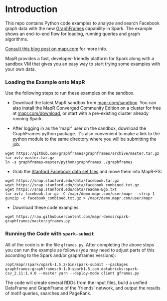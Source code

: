 # Introduction
This repo contains Python code examples to analyze and search Facebook graph data with the new [GraphFrames](http://graphframes.github.io/) capability in Spark.  The example shows an end-to-end flow for loading, running queries and graph algorithms.

[Consult this blog post on mapr.com](https://www.mapr.com/blog/using-spark-graphframes-analyze-facebook-connections) for more info.

MapR provides a fast, developer-friendly platform for Spark along with a sandbox VM that gives you an easy way to start trying some examples with your own data.

### Loading the Example onto MapR

Use the following steps to run these examples on the sandbox. 

* Download the latest MapR sandbox from [mapr.com/sandbox](http://mapr.com/sandbox). You can also install the MapR Converged Community Edition on a cluster for free at [mapr.com/download](http://mapr.com/download), or start with a pre-existing cluster already running Spark.  

* After logging in as the 'mapr' user on the sandbox, download the GraphFrames python package. It's also convenient to make a link to the python module to the same directory where you will be submitting the job:
```
wget https://github.com/graphframes/graphframes/archive/master.tar.gz
tar xvfz master.tar.gz
ln -s graphframes-master/python/graphframes ./graphframes
```
* Grab the [Stanford Facebook data set files](https://snap.stanford.edu/data/egonets-Facebook.html) and move them into MapR-FS:
```
wget https://snap.stanford.edu/data/facebook.tar.gz
wget https://snap.stanford.edu/data/facebook_combined.txt.gz
wget https://snap.stanford.edu/data/readme-Ego.txt
tar xvfz facebook.tar.gz -C /mapr/demo.mapr.com/user/mapr --strip 1
gunzip -c facebook_combined.txt.gz > /mapr/demo.mapr.com/user/mapr
```
* Download these code examples:
```
wget https://raw.githubusercontent.com/mapr-demos/spark-graphframes/master/gframes.py
```

### Running the Code with ```spark-submit```
All of the code is in the file ```gframes.py```.  After completing the above steps you can run the example as follows (you may need to adjust parts of this according to the Spark and/or graphframes versions):

```
/opt/mapr/spark/spark-1.5.2/bin/spark-submit --packages graphframes:graphframes:0.1.0-spark1.5,com.databricks:spark-csv_2.11:1.4.0 --master yarn --deploy-mode client gframes.py
```
The code will create several RDDs from the input files, build a unified DataFrame and GraphFrame of the 'friends' network, and output the results of motif queries, searches and PageRank.





